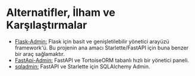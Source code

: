# Alternatifler, İlham ve Karşılaştırmalar

* [Flask-Admin:](https://github.com/flask-admin/flask-admin) Flask için basit ve genişletilebilir yönetici arayüzü framework'ü. Bu projenin ana amacı Starlette/FastAPI için buna benzer bir araç sağlamaktır.
* [FastApi-Admin:](https://github.com/fastapi-admin/fastapi-admin) FastAPI ve TortoiseORM tabanlı hızlı bir yönetici paneli.
* [sqladmin:](https://github.com/aminalaee/sqladmin) FastAPI ve Starlette için SQLAlchemy Admin.
